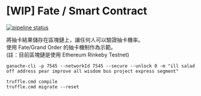 # [WIP] Fate / Smart Contract
[![pipeline status](https://gitlab.com/FateSmartContract/FateSmartContract/badges/master/pipeline.svg)](https://gitlab.com/FateSmartContract/FateSmartContract/commits/master)

將抽卡結果儲存在區塊鏈上，讓任何人可以驗證抽卡機率。  
使用 Fate/Grand Order 的抽卡機制作為示範。  
(註：目前區塊鏈是使用 Ethereum Rinkeby Testnet)  

```
ganache-cli -p 7545 --networkId 7545 --secure --unlock 0 -m "ill salad off address pear improve all wisdom bus project express segment"

truffle.cmd compile
truffle.cmd migrate --reset
```
